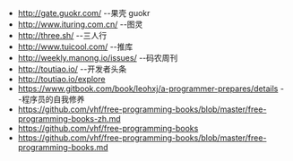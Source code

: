 * http://gate.guokr.com/ --果壳 guokr
* http://www.ituring.com.cn/ --图灵
* http://three.sh/ --三人行
* http://www.tuicool.com/ --推库
* http://weekly.manong.io/issues/ --码农周刊
* http://toutiao.io/  --开发者头条
* http://toutiao.io/explore
* https://www.gitbook.com/book/leohxj/a-programmer-prepares/details --程序员的自我修养
* https://github.com/vhf/free-programming-books/blob/master/free-programming-books-zh.md
* https://github.com/vhf/free-programming-books
* https://github.com/vhf/free-programming-books/blob/master/free-programming-books.md


